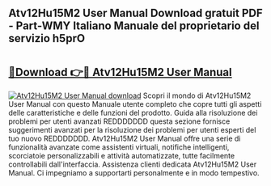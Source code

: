 ## Atv12Hu15M2 User Manual Download gratuit PDF - Part-WMY Italiano Manuale del proprietario del servizio h5prO

# <h2><a href="http://dfbmlu.blite.top/?on=Atv12Hu15M2+User+Manual">🔗Download 👉🔴 Atv12Hu15M2 User Manual</a></h2>

[![Atv12Hu15M2 User Manual download](https://i.imgur.com/lujVjoI.png)](http://dfbmlu.blite.top/?on=Atv12Hu15M2+User+Manual)
Scopri il mondo di Atv12Hu15M2 User Manual con questo Manuale utente completo che copre tutti gli aspetti delle caratteristiche e delle funzioni del prodotto. Guida alla risoluzione dei problemi per utenti avanzati REDDDDDDD questa sezione fornisce suggerimenti avanzati per la risoluzione dei problemi per utenti esperti del tuo nuovo REDDDDDDD. Atv12Hu15M2 User Manual offre una serie di funzionalità avanzate come assistenti virtuali, notifiche intelligenti, scorciatoie personalizzabili e attività automatizzate, tutte facilmente controllabili dall'interfaccia. Assistenza clienti dedicata Atv12Hu15M2 User Manual. Ci impegniamo a supportarti personalmente e in modo tempestivo.
